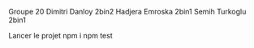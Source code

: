 Groupe 20
Dimitri Danloy 2bin2
Hadjera Emroska 2bin1
Semih Turkoglu 2bin1

Lancer le projet
npm i
npm test
